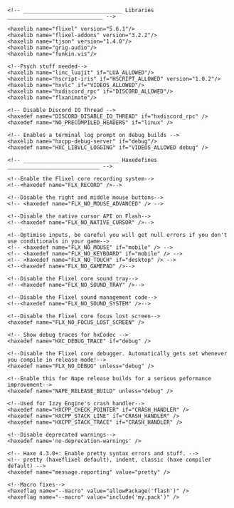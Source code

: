 	<!-- _______________________________ Libraries ______________________________ -->

	<haxelib name="flixel" version="5.6.1"/>
	<haxelib name="flixel-addons" version="3.2.2"/>
	<haxelib name="tjson" version="1.4.0"/>
	<haxelib name="grig.audio"/>
	<haxelib name="funkin.vis"/>

	<!--Psych stuff needed-->
	<haxelib name="linc_luajit" if="LUA_ALLOWED"/>
	<haxelib name="hscript-iris" if="HSCRIPT_ALLOWED" version="1.0.2"/>
	<haxelib name="hxvlc" if="VIDEOS_ALLOWED"/>
	<haxelib name="hxdiscord_rpc" if="DISCORD_ALLOWED"/>
	<haxelib name="flxanimate"/>

	<!-- Disable Discord IO Thread -->
	<haxedef name="DISCORD_DISABLE_IO_THREAD" if="hxdiscord_rpc" />
	<haxedef name="NO_PRECOMPILED_HEADERS" if="linux" />

	<!-- Enables a terminal log prompt on debug builds -->
	<haxelib name="hxcpp-debug-server" if="debug"/>
	<haxedef name="HXC_LIBVLC_LOGGING" if="VIDEOS_ALLOWED debug" />
	
	<!-- ______________________________ Haxedefines _____________________________ -->

	<!--Enable the Flixel core recording system-->
	<!--<haxedef name="FLX_RECORD" />-->

	<!--Disable the right and middle mouse buttons-->
	<!-- <haxedef name="FLX_NO_MOUSE_ADVANCED" /> -->

	<!--Disable the native cursor API on Flash-->
	<!--<haxedef name="FLX_NO_NATIVE_CURSOR" />-->

	<!--Optimise inputs, be careful you will get null errors if you don't use conditionals in your game-->
	<!-- <haxedef name="FLX_NO_MOUSE" if="mobile" /> -->
	<!-- <haxedef name="FLX_NO_KEYBOARD" if="mobile" /> -->
	<!-- <haxedef name="FLX_NO_TOUCH" if="desktop" /> -->
	<!--<haxedef name="FLX_NO_GAMEPAD" />-->

	<!--Disable the Flixel core sound tray-->
	<!--<haxedef name="FLX_NO_SOUND_TRAY" />-->

	<!--Disable the Flixel sound management code-->
	<!--<haxedef name="FLX_NO_SOUND_SYSTEM" />-->

	<!--Disable the Flixel core focus lost screen-->
	<haxedef name="FLX_NO_FOCUS_LOST_SCREEN" />
	
	<!-- Show debug traces for hxCodec -->
	<haxedef name="HXC_DEBUG_TRACE" if="debug" />
	
	<!--Disable the Flixel core debugger. Automatically gets set whenever you compile in release mode!-->
	<haxedef name="FLX_NO_DEBUG" unless="debug" />

	<!--Enable this for Nape release builds for a serious peformance improvement-->
	<haxedef name="NAPE_RELEASE_BUILD" unless="debug" />
	
	<!--Used for Izzy Engine's crash handler-->
	<haxedef name="HXCPP_CHECK_POINTER" if="CRASH_HANDLER" />
	<haxedef name="HXCPP_STACK_LINE" if="CRASH_HANDLER" />
	<haxedef name="HXCPP_STACK_TRACE" if="CRASH_HANDLER" />
	
	<!--Disable deprecated warnings-->
	<haxedef name='no-deprecation-warnings' />

	<!-- Haxe 4.3.0+: Enable pretty syntax errors and stuff. -->
	<!-- pretty (haxeflixel default), indent, classic (haxe compiler default) -->
	<haxedef name="message.reporting" value="pretty" />

	<!--Macro fixes-->
	<haxeflag name="--macro" value="allowPackage('flash')" />
	<haxeflag name="--macro" value="include('my.pack')" />
